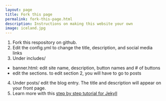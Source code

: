 ```yaml
---
layout: page
title: Fork this page
permalink: fork-this-page.html
description: Instructions on making this website your own
image: iceland.jpg
---
```

1. Fork this respository on github. 
2. Edit the config.yml to change the title, description, and social media links 
3. Under includes/
  - banner.html: edit site name, description, button names and # of buttons 
  - edit the sections. to edit section 2, you will have to go to posts 
4. Under posts/ edit the blog entry. The title and description will appear on your front page. 
5. Learn more with this <a href="https://jekyllrb.com/docs/step-by-step/01-setup/" target="_blank">step by step tutorial for Jekyll</a>
